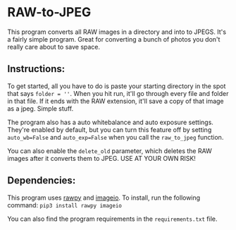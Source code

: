 # RAW-to-JPEG

This program converts all RAW images in a directory and into to JPEGS. It's a fairly simple program. Great for converting a bunch of photos you don't really care about to save space.

## Instructions:
To get started, all you have to do is paste your starting directory in the spot that says `folder = ''`. When you hit run, it'll go through every file and folder in that file. If it ends with the RAW extension, it'll save a copy of that image as a jpeg. Simple stuff.

The program also has a auto whitebalance and auto exposure settings. They're enabled by default, but you can turn this feature off by setting `auto_wb=False` and `auto_exp=False` when you call the `raw_to_jpeg` function.

You can also enable the `delete_old` parameter, which deletes the RAW images after it converts them to JPEG. USE AT YOUR OWN RISK!

## Dependencies:
This program uses [rawpy](https://pypi.org/project/rawpy/) and [imageio](https://imageio.readthedocs.io/en/stable/sec_gettingstarted.html). To install, run the following command:
`pip3 install rawpy imageio`

You can also find the program requirements in the `requirements.txt` file.
